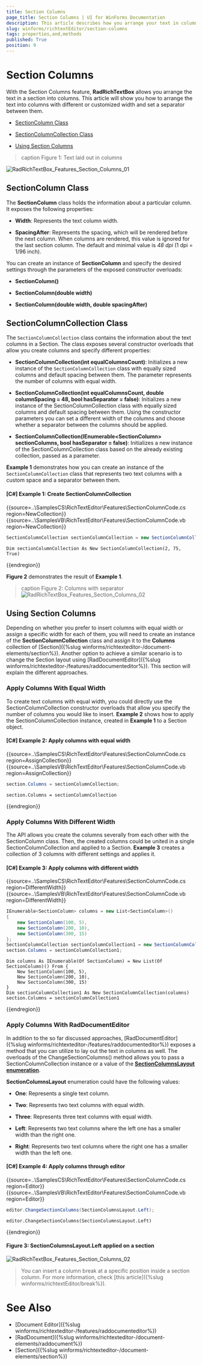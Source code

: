 ```yaml
---
title: Section Columns
page_title: Section Columns | UI for WinForms Documentation
description: This article describes how you arrange your text in columns.
slug: winforms/richtextEditor/section-columns
tags: properties,and,methods
published: True
position: 9
---
```


# Section Columns

With the Section Columns feature, __RadRichTextBox__ allows you arrange the text in a section into columns. This article will show you how to arrange the text into columns with different or customized width and set a separator between them.

* [SectionColumn Class](#sectioncolumn-class)

* [SectionColumnCollection Class](#sectioncolumncollection-class)

* [Using Section Columns](#using-section-columns)

>caption Figure 1: Text laid out in columns

![RadRichTextBox_Features_Section_Columns_01](images/RadRichTextBox_Features_Section_Columns_01.png)

## SectionColumn Class

The __SectionColumn__ class holds the information about a particular column. It exposes the following properties:

* __Width__: Represents the text column width.

* __SpacingAfter__: Represents the spacing, which will be rendered before the next column. When columns are rendered, this value is ignored for the last section column. The default and minimal value is *48 dpi* (1 dpi = 1/96 inch).

You can create an instance of __SectionColumn__ and specify the desired settings through the parameters of the exposed constructor overloads:


* **SectionColumn()**

* **SectionColumn(double width)**

* **SectionColumn(double width, double spacingAfter)**


## SectionColumnCollection Class

The `SectionColumnCollection` class contains the information about the text columns in a Section. The class exposes several constructor overloads that allow you create columns and specify different properties:

 
* **SectionColumnCollection(int equalColumnsCount)**: Initializes a new instance of the `SectionColumnCollection` class with equally sized columns and default spacing between them. The parameter represents the number of columns with equal width.


* **SectionColumnCollection(int equalColumnsCount, double columnSpacing = 48, bool hasSeparator = false)**: Initializes a new instance of the SectionColumnCollection class with equally sized columns and default spacing between them. Using the constructor parameters you can set a different width of the columns and choose whether a separator between the columns should be applied. 

* **SectionColumnCollection(IEnumerable&lt;SectionColumn&gt; sectionColumns, bool hasSeparator = false)**: Initializes a new instance of the SectionColumnCollection class based on the already existing collection, passed as a parameter.


**Example 1** demonstrates how you can create an instance of the `SectionColumnCollection` class that represents two text columns with a custom space and a separator between them.

#### [C#] Example 1: Create SectionColumnCollection

{{source=..\SamplesCS\RichTextEditor\Features\SectionColumnCode.cs region=NewCollection}}
{{source=..\SamplesVB\RichTextEditor\Features\SectionColumnCode.vb region=NewCollection}}
````C#
SectionColumnCollection sectionColumnCollection = new SectionColumnCollection(2, 75, true);

````
````VB.NET
Dim sectionColumnCollection As New SectionColumnCollection(2, 75, True)

````


{{endregion}}

__Figure 2__ demonstrates the result of __Example 1__.

>caption Figure 2: Columns with separator
![RadRichTextBox_Features_Section_Columns_02](images/RadRichTextBox_Features_Section_Columns_02.png)


## Using Section Columns

Depending on whether you prefer to insert columns with equal width or assign a specific width for each of them, you will need to create an instance of the **SectionColumnCollection** class and assign it to the **Columns** collection of [Section]({%slug winforms/richtexteditor-/document-elements/section%}). Another option to achieve a similar scenario is to change the Section layout using [RadDocumentEditor]({%slug winforms/richtexteditor-/features/raddocumenteditor%}). This section will explain the different approaches.

### Apply Columns With Equal Width

To create text columns with equal width, you could directly use the SectionColumnCollection constructor overloads that allow you specify the number of columns you would like to insert. **Example 2** shows how to apply the SectionColumnCollection instance, created in **Example 1** to a Section object.

#### [C#] Example 2: Apply columns with equal width
{{source=..\SamplesCS\RichTextEditor\Features\SectionColumnCode.cs region=AssignCollection}}
{{source=..\SamplesVB\RichTextEditor\Features\SectionColumnCode.vb region=AssignCollection}}
````C#
section.Columns = sectionColumnCollection;

````
````VB.NET
section.Columns = sectionColumnCollection

````
    
{{endregion}}


### Apply Columns With Different Width

The API allows you create the columns severally from each other with the SectionColumn class. Then, the created columns could be united in a single SectionColumnCollection and applied to a Section. **Example 3** creates a collection of 3 columns with different settings and applies it.

#### [C#] Example 3: Apply columns with different width

{{source=..\SamplesCS\RichTextEditor\Features\SectionColumnCode.cs region=DifferentWidth}}
{{source=..\SamplesVB\RichTextEditor\Features\SectionColumnCode.vb region=DifferentWidth}}
````C#
IEnumerable<SectionColumn> columns = new List<SectionColumn>()
{
    new SectionColumn(100, 5),
    new SectionColumn(200, 10),
    new SectionColumn(300, 15)
};
SectionColumnCollection sectionColumnCollection1 = new SectionColumnCollection(columns);
section.Columns = sectionColumnCollection1;

````
````VB.NET
Dim columns As IEnumerable(Of SectionColumn) = New List(Of SectionColumn)() From {
    New SectionColumn(100, 5),
    New SectionColumn(200, 10),
    New SectionColumn(300, 15)
}
Dim sectionColumnCollection1 As New SectionColumnCollection(columns)
section.Columns = sectionColumnCollection1

````
 
{{endregion}}

### Apply Columns With RadDocumentEditor

In addition to the so far discussed approaches, [RadDocumentEditor]({%slug winforms/richtexteditor-/features/raddocumenteditor%}) exposes a method that you can utilize to lay out the text in columns as well. The overloads of the ChangeSectionColumns() method allows you to pass a SectionColumnCollection instance or a value of the [**SectionColumnsLayout enumeration**](http://docs.telerik.com/devtools/wpf/api/html/T_Telerik_Windows_Documents_Model_SectionColumnsLayout.htm).

**SectionColumnsLayout** enumeration could have the following values:

* **One**: Represents a single text column.

* **Two**: Represents two text columns with equal width.

* **Three**: Represents three text columns with equal width.

* **Left**: Represents two text columns where the left one has a smaller width than the right one.

* **Right**: Represents two text columns where the right one has a smaller width than the left one.

#### **[C#] Example 4: Apply columns through editor**
{{source=..\SamplesCS\RichTextEditor\Features\SectionColumnCode.cs region=Editor}}
{{source=..\SamplesVB\RichTextEditor\Features\SectionColumnCode.vb region=Editor}}
````C#
editor.ChangeSectionColumns(SectionColumnsLayout.Left);

````
````VB.NET
editor.ChangeSectionColumns(SectionColumnsLayout.Left)

````
    
{{endregion}}


#### __Figure 3: SectionColumnsLayout.Left applied on a section__
![RadRichTextBox_Features_Section_Columns_02](images/RadRichTextBox_Features_Section_Columns_03.png)

>You can insert a column break at a specific position inside a section column. For more information, check [this article]({%slug winforms/richtextEditor/break%}).

# See Also

 * [Document Editor]({%slug winforms/richtexteditor-/features/raddocumenteditor%})
 * [RadDocument]({%slug winforms/richtexteditor-/document-elements/raddocument%})
 * [Section]({%slug winforms/richtexteditor-/document-elements/section%})